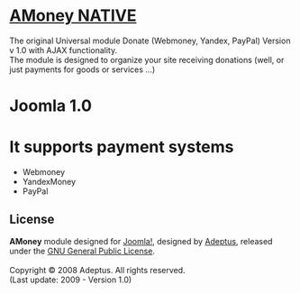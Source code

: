 # [AMoney NATIVE](http://adeptsite.info/content/view/24/39/)

The original Universal module Donate (Webmoney, Yandex, PayPal) Version v 1.0 with AJAX functionality.<br />
The module is designed to organize your site receiving donations (well, or just payments for goods or services ...)

# Joomla 1.0

# It supports payment systems

* Webmoney
* YandexMoney
* PayPal 

## License
<b>AMoney</b> module designed for [Joomla!](http://www.joomla.org), designed by [Adeptus](http://adeptsite.info), released under the [GNU General Public License](http://www.gnu.org/copyleft/gpl.html).<br /><br />
Copyright &copy; 2008 Adeptus. All rights reserved.<br />
(Last update: 2009 - Version 1.0)
